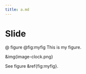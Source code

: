 ```yaml
---
title: a.md
---
```


# Slide

@ figure
  @fig:myfig
  This is my figure.

  &img{image-clock.png}

See figure &ref{fig:myfig}.


